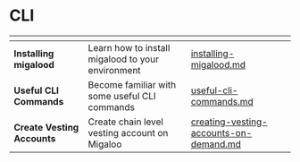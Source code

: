 # CLI

<table data-view="cards"><thead><tr><th></th><th></th><th data-hidden data-card-target data-type="content-ref"></th></tr></thead><tbody><tr><td><strong>Installing migalood</strong></td><td>Learn how to install migalood to your environment</td><td><a href="installing-migalood.md">installing-migalood.md</a></td></tr><tr><td><strong>Useful CLI Commands</strong></td><td>Become familiar with some useful CLI commands</td><td><a href="useful-cli-commands.md">useful-cli-commands.md</a></td></tr><tr><td><strong>Create Vesting Accounts</strong></td><td>Create chain level vesting account on Migaloo</td><td><a href="creating-vesting-accounts-on-demand.md">creating-vesting-accounts-on-demand.md</a></td></tr></tbody></table>
